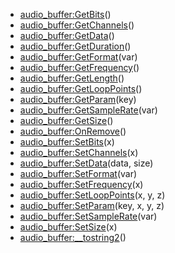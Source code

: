 - [audio_buffer:GetBits](nil)()
- [audio_buffer:GetChannels](nil)()
- [audio_buffer:GetData](nil)()
- [audio_buffer:GetDuration](nil)()
- [audio_buffer:GetFormat](nil)(var)
- [audio_buffer:GetFrequency](nil)()
- [audio_buffer:GetLength](nil)()
- [audio_buffer:GetLoopPoints](nil)()
- [audio_buffer:GetParam](nil)(key)
- [audio_buffer:GetSampleRate](nil)(var)
- [audio_buffer:GetSize](nil)()
- [audio_buffer:OnRemove](nil)()
- [audio_buffer:SetBits](nil)(x)
- [audio_buffer:SetChannels](nil)(x)
- [audio_buffer:SetData](nil)(data, size)
- [audio_buffer:SetFormat](nil)(var)
- [audio_buffer:SetFrequency](nil)(x)
- [audio_buffer:SetLoopPoints](nil)(x, y, z)
- [audio_buffer:SetParam](nil)(key, x, y, z)
- [audio_buffer:SetSampleRate](nil)(var)
- [audio_buffer:SetSize](nil)(x)
- [audio_buffer:__tostring2](nil)()